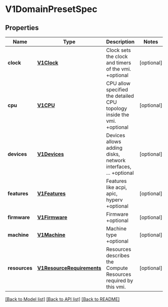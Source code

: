 # V1DomainPresetSpec

## Properties
Name | Type | Description | Notes
------------ | ------------- | ------------- | -------------
**clock** | [**V1Clock**](V1Clock.md) | Clock sets the clock and timers of the vmi. +optional | [optional] 
**cpu** | [**V1CPU**](V1CPU.md) | CPU allow specified the detailed CPU topology inside the vmi. +optional | [optional] 
**devices** | [**V1Devices**](V1Devices.md) | Devices allows adding disks, network interfaces, ... +optional | [optional] 
**features** | [**V1Features**](V1Features.md) | Features like acpi, apic, hyperv +optional | [optional] 
**firmware** | [**V1Firmware**](V1Firmware.md) | Firmware +optional | [optional] 
**machine** | [**V1Machine**](V1Machine.md) | Machine type +optional | [optional] 
**resources** | [**V1ResourceRequirements**](V1ResourceRequirements.md) | Resources describes the Compute Resources required by this vmi. | [optional] 

[[Back to Model list]](../README.md#documentation-for-models) [[Back to API list]](../README.md#documentation-for-api-endpoints) [[Back to README]](../README.md)


